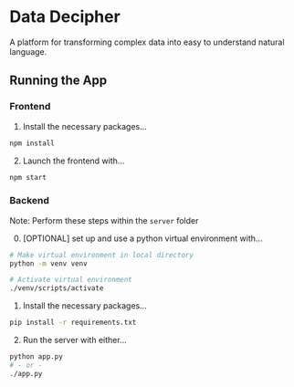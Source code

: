 # Data Decipher

A platform for transforming complex data into easy to understand natural language.

## Running the App

### Frontend

1. Install the necessary packages...

```bash
npm install
```

2. Launch the frontend with...
```bash
npm start
```

### Backend

Note: Perform these steps within the `server` folder

0. \[OPTIONAL\] set up and use a python virtual environment with...

```bash
# Make virtual environment in local directory
python -m venv venv

# Activate virtual environment
./venv/scripts/activate
```

1. Install the necessary packages...

```bash
pip install -r requirements.txt
```

2. Run the server with either...
```bash
python app.py
# - or -
./app.py
```

